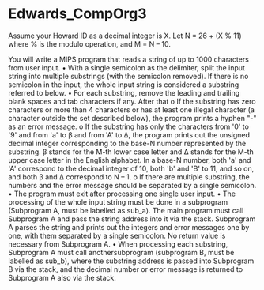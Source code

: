 # Edwards_CompOrg3

Assume your Howard ID as a decimal integer is X. Let N = 26 + (X % 11) where % is the modulo
operation, and M = N – 10.


You will write a MIPS program that reads a string of up to 1000 characters from user input.
   • With a single semicolon as the delimiter, split the input string into multiple substrings (with
  the semicolon removed). If there is no semicolon in the input, the whole input string is
  considered a substring referred to below.
  • For each substring, remove the leading and trailing blank spaces and tab characters if any.
  After that
  o If the substring has zero characters or more than 4 characters or has at least one illegal
  character (a character outside the set described below), the program prints a hyphen
  "-" as an error message.
  o If the substring has only the characters from '0' to '9' and from 'a' to β and from 'A' to
  Δ, the program prints out the unsigned decimal integer corresponding to the base-N
  number represented by the substring. β stands for the M-th lower case letter and Δ
  stands for the M-th upper case letter in the English alphabet. In a base-N number, both
  'a' and 'A' correspond to the decimal integer of 10, both 'b' and 'B' to 11, and so on, and
  both β and Δ correspond to N – 1.
  o If there are multiple substring, the numbers and the error message should be separated
  by a single semicolon.
  • The program must exit after processing one single user input.
  • The processing of the whole input string must be done in a subprogram (Subprogram A,
  must be labelled as sub_a). The main program must call Subprogram A and pass the string
  address into it via the stack. Subprogram A parses the string and prints out the integers and
  error messages one by one, with them separated by a single semicolon. No return value is
  necessary from Subprogram A.
  • When processing each substring, Subprogram A must call anothersubprogram (subprogram
  B, must be labelled as sub_b), where the substring address is passed into Subprogram B via
  the stack, and the decimal number or error message is returned to Subprogram A also via
  the stack. 
